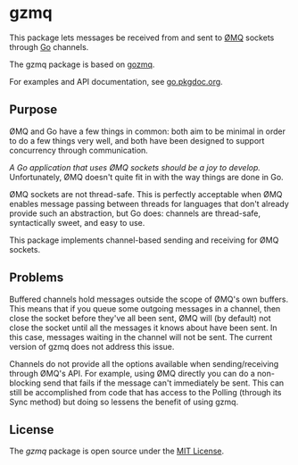 gzmq
====

This package lets messages be received from and sent to [ØMQ](http://www.zeromq.org) sockets through [Go](http://golang.org) channels.

The gzmq package is based on [gozmq](https://github.com/alecthomas/gozmq).

For examples and API documentation, see [go.pkgdoc.org](http://go.pkgdoc.org/github.com/jtacoma/gzmq).

Purpose
-------

ØMQ and Go have a few things in common: both aim to be minimal in order to do a few things very well, and both have been designed to support concurrency through communication.

*A Go application that uses ØMQ sockets should be a joy to develop.*  Unfortunately, ØMQ doesn't quite fit in with the way things are done in Go.

ØMQ sockets are not thread-safe.  This is perfectly acceptable when ØMQ enables message passing between threads for languages that don't already provide such an abstraction, but Go does: channels are thread-safe, syntactically sweet, and easy to use.

This package implements channel-based sending and receiving for ØMQ sockets.

Problems
--------

Buffered channels hold messages outside the scope of ØMQ's own buffers.  This means that if you queue some outgoing messages in a channel, then close the socket before they've all been sent, ØMQ will (by default) not close the socket until all the messages it knows about have been sent.  In this case, messages waiting in the channel will not be sent.  The current version of gzmq does not address this issue.

Channels do not provide all the options available when sending/receiving through ØMQ's API.  For example, using ØMQ directly you can do a non-blocking send that fails if the message can't immediately be sent.  This can still be accomplished from code that has access to the Polling (through its Sync method) but doing so lessens the benefit of using gzmq.

License
-------

The *gzmq* package is open source under the [MIT License](http://opensource.org/licenses/MIT).
